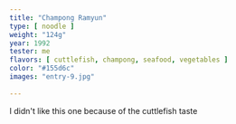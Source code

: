 ```yaml
---
title: "Champong Ramyun"
type: [ noodle ]
weight: "124g"
year: 1992
tester: me
flavors: [ cuttlefish, champong, seafood, vegetables ]
color: "#155d6c"
images: "entry-9.jpg"
 
---
```


I didn't like this one because of the cuttlefish taste


